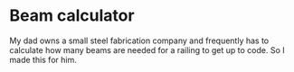# Beam calculator

My dad owns a small steel fabrication company and frequently has to calculate how many beams are needed for a railing to get up to code. So I made this for him.
